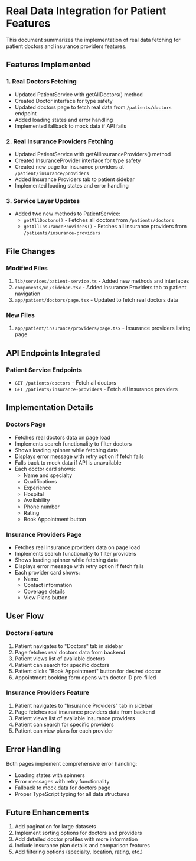# Real Data Integration for Patient Features

This document summarizes the implementation of real data fetching for patient doctors and insurance providers features.

## Features Implemented

### 1. Real Doctors Fetching
- Updated PatientService with getAllDoctors() method
- Created Doctor interface for type safety
- Updated doctors page to fetch real data from `/patients/doctors` endpoint
- Added loading states and error handling
- Implemented fallback to mock data if API fails

### 2. Real Insurance Providers Fetching
- Updated PatientService with getAllInsuranceProviders() method
- Created InsuranceProvider interface for type safety
- Created new page for insurance providers at `/patient/insurance/providers`
- Added Insurance Providers tab to patient sidebar
- Implemented loading states and error handling

### 3. Service Layer Updates
- Added two new methods to PatientService:
  - `getAllDoctors()` - Fetches all doctors from `/patients/doctors`
  - `getAllInsuranceProviders()` - Fetches all insurance providers from `/patients/insurance-providers`

## File Changes

### Modified Files
1. `lib/services/patient-service.ts` - Added new methods and interfaces
2. `components/ui/sidebar.tsx` - Added Insurance Providers tab to patient navigation
3. `app/patient/doctors/page.tsx` - Updated to fetch real doctors data

### New Files
1. `app/patient/insurance/providers/page.tsx` - Insurance providers listing page

## API Endpoints Integrated

### Patient Service Endpoints
- `GET /patients/doctors` - Fetch all doctors
- `GET /patients/insurance-providers` - Fetch all insurance providers

## Implementation Details

### Doctors Page
- Fetches real doctors data on page load
- Implements search functionality to filter doctors
- Shows loading spinner while fetching data
- Displays error message with retry option if fetch fails
- Falls back to mock data if API is unavailable
- Each doctor card shows:
  - Name and specialty
  - Qualifications
  - Experience
  - Hospital
  - Availability
  - Phone number
  - Rating
  - Book Appointment button

### Insurance Providers Page
- Fetches real insurance providers data on page load
- Implements search functionality to filter providers
- Shows loading spinner while fetching data
- Displays error message with retry option if fetch fails
- Each provider card shows:
  - Name
  - Contact information
  - Coverage details
  - View Plans button

## User Flow

### Doctors Feature
1. Patient navigates to "Doctors" tab in sidebar
2. Page fetches real doctors data from backend
3. Patient views list of available doctors
4. Patient can search for specific doctors
5. Patient clicks "Book Appointment" button for desired doctor
6. Appointment booking form opens with doctor ID pre-filled

### Insurance Providers Feature
1. Patient navigates to "Insurance Providers" tab in sidebar
2. Page fetches real insurance providers data from backend
3. Patient views list of available insurance providers
4. Patient can search for specific providers
5. Patient can view plans for each provider

## Error Handling

Both pages implement comprehensive error handling:
- Loading states with spinners
- Error messages with retry functionality
- Fallback to mock data for doctors page
- Proper TypeScript typing for all data structures

## Future Enhancements

1. Add pagination for large datasets
2. Implement sorting options for doctors and providers
3. Add detailed doctor profiles with more information
4. Include insurance plan details and comparison features
5. Add filtering options (specialty, location, rating, etc.)